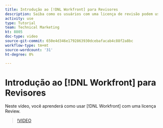 ```yaml
---
title: Introdução ao [!DNL Workfront] para Revisores
description: Saiba como os usuários com uma licença de revisão podem usar [!DNL  Workfront].
activity: use
type: Tutorial
team: Technical Marketing
kt: 8805
doc-type: video
source-git-commit: 650e4d346e1792863930dcebafacab4c88f2a8bc
workflow-type: tm+mt
source-wordcount: '31'
ht-degree: 0%

---
```


# Introdução ao [!DNL Workfront] para Revisores

Neste vídeo, você aprenderá como usar [!DNL  Workfront] com uma licença Review.

>[!VIDEO](https://video.tv.adobe.com/v/335106/?quality=12&learn=on)
